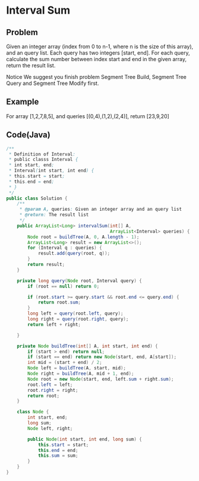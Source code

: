 Interval Sum
===

## Problem

Given an integer array (index from 0 to n-1, where n is the size of this array), and an query list. Each query has two integers [start, end]. For each query, calculate the sum number between index start and end in the given array, return the result list.

 Notice
We suggest you finish problem Segment Tree Build, Segment Tree Query and Segment Tree Modify first.



## Example

For array [1,2,7,8,5], and queries [(0,4),(1,2),(2,4)], return [23,9,20]

Code(Java)
----------

```java
/**
 * Definition of Interval:
 * public classs Interval {
 * int start, end;
 * Interval(int start, int end) {
 * this.start = start;
 * this.end = end;
 * }
 */
public class Solution {
    /**
     * @param A, queries: Given an integer array and an query list
     * @return: The result list
     */
    public ArrayList<Long> intervalSum(int[] A,
                                       ArrayList<Interval> queries) {
        Node root = buildTree(A, 0, A.length - 1);
        ArrayList<Long> result = new ArrayList<>();
        for (Interval q : queries) {
            result.add(query(root, q));
        }
        return result;
    }

    private long query(Node root, Interval query) {
        if (root == null) return 0;

        if (root.start >= query.start && root.end <= query.end) {
            return root.sum;
        }
        long left = query(root.left, query);
        long right = query(root.right, query);
        return left + right;

    }

    private Node buildTree(int[] A, int start, int end) {
        if (start > end) return null;
        if (start == end) return new Node(start, end, A[start]);
        int mid = (start + end) / 2;
        Node left = buildTree(A, start, mid);
        Node right = buildTree(A, mid + 1, end);
        Node root = new Node(start, end, left.sum + right.sum);
        root.left = left;
        root.right = right;
        return root;
    }

    class Node {
        int start, end;
        long sum;
        Node left, right;

        public Node(int start, int end, long sum) {
            this.start = start;
            this.end = end;
            this.sum = sum;
        }
    }
}

```